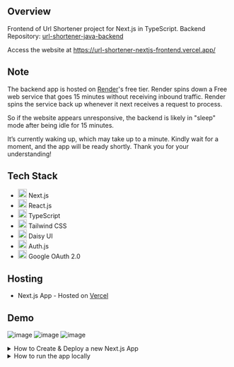 ## Overview
Frontend of Url Shortener project for Next.js in TypeScript. Backend Repository: [url-shortener-java-backend](https://github.com/SnehanjanChatterjee/url-shortener-java-backend)

Access the website at https://url-shortener-nextjs-frontend.vercel.app/

## Note
The backend app is hosted on [Render](https://www.render.com)'s free tier. Render spins down a Free web service that goes 15 minutes without receiving inbound traffic. 
Render spins the service back up whenever it next receives a request to process.

So if the website appears unresponsive, the backend is likely in "sleep" mode after being idle for 15 minutes.

It’s currently waking up, which may take up to a minute. Kindly wait for a moment, and the app will be ready shortly. Thank you for your understanding!

## Tech Stack
<ul>
    <li><img src="https://www.vectorlogo.zone/logos/nextjs/nextjs-icon.svg" width="20"/> Next.js</li>
    <li><img src="https://www.vectorlogo.zone/logos/reactjs/reactjs-icon.svg" width="20"/> React.js</li>
    <li><img src="https://www.vectorlogo.zone/logos/typescriptlang/typescriptlang-icon.svg" width="20"/> TypeScript</li>
    <li><img src="https://www.vectorlogo.zone/logos/tailwindcss/tailwindcss-icon.svg" width="20"/> Tailwind CSS</li>
    <li><img src="https://www.vectorlogo.zone/logos/daisyui/daisyui-icon.svg" width="20"/> Daisy UI</li>
    <li><img src="https://authjs.dev/img/logo-sm.png" width="20"/> Auth.js</li>
    <li><img src="https://www.vectorlogo.zone/logos/google/google-icon.svg" width="20"/> Google OAuth 2.0</li>
</ul>

## Hosting
<ul>
    <li>Next.js App - Hosted on <a href="https://vercel.com/">Vercel</a></li>
</ul>

## Demo
![image](https://github.com/user-attachments/assets/45ab9fcd-c291-4640-b0c6-9c22aa41b4c9)
![image](https://github.com/user-attachments/assets/93caf0e1-2439-41a1-839a-36d0e1f744a2)
![image](https://github.com/user-attachments/assets/b983a3b0-4ee7-409b-a3ce-23791a5037ad)

<details>

<summary>
How to Create & Deploy a new Next.js App
</summary>

This is a [Next.js](https://nextjs.org) project bootstrapped with [`create-next-app`](https://nextjs.org/docs/app/api-reference/cli/create-next-app).

## Getting Started

First, run the development server:

```bash
npm run dev
# or
yarn dev
# or
pnpm dev
```

Open [http://localhost:3000](http://localhost:3000) with your browser to see the result.

You can start editing the page by modifying `app/page.tsx`. The page auto-updates as you edit the file.

This project uses [`next/font`](https://nextjs.org/docs/app/building-your-application/optimizing/fonts) to automatically optimize and load [Geist](https://vercel.com/font), a new font family for Vercel.

## Learn More

To learn more about Next.js, take a look at the following resources:

- [Next.js Documentation](https://nextjs.org/docs) - learn about Next.js features and API.
- [Learn Next.js](https://nextjs.org/learn) - an interactive Next.js tutorial.

You can check out [the Next.js GitHub repository](https://github.com/vercel/next.js) - your feedback and contributions are welcome!

## Deploy on Vercel

The easiest way to deploy your Next.js app is to use the [Vercel Platform](https://vercel.com/new?utm_medium=default-template&filter=next.js&utm_source=create-next-app&utm_campaign=create-next-app-readme) from the creators of Next.js.

Check out our [Next.js deployment documentation](https://nextjs.org/docs/app/building-your-application/deploying) for more details.

</details>

<details>

<summary>
How to run the app locally
</summary>

## Prerequisites

1. **Node.js 22+** - Ensure you have Node.js version 22 or later installed. You can download it from [Node.js Official Site](https://nodejs.org/).

2. **npm** or **yarn** or **pnpm** - A package manager to install dependencies. npm comes with Node.js, but you can also use yarn / pnpm if preferred.

## Clone the Repository

1. Fork the repository using the **Fork** button at the top-right corner of the repository page.
2. Clone the forked repository:

```
git clone https://github.com/yourusername/nextjs-app.git
cd nextjs-app
```

## Install Dependencies
Run the following command in the project directory to install all required dependencies:

```node
npm install
```
### or
```node
yarn install
```
### or
```node
pnpm install
```

## Configure Environment Variables
If your project uses environment variables, create a .env file in the root directory and add the required variables. Example:

```
NEXT_PUBLIC_BACKEND_CLOUD_ENDPOINT=<base-url-of-hosted-backend-server>
NEXT_PUBLIC_BACKEND_REST_PATH=<rest-api-path-of-backend-service>
NEXT_PUBLIC_SHOW_INFO_BUTTON=true [If you need to show the info. message button on bottom right of page]
NEXT_PUBLIC_INFO_MESSAGE_LINE1=<line-1-of-message>
NEXT_PUBLIC_INFO_MESSAGE_LINE2=<line-2-of-message> [Optional]
AUTH_SECRET= [Should be added by AuthJS automatically when you run npx auth secret]
AUTH_GOOGLE_ID=<create-a-new-app-in-google-cloud-console-and-create-a-credential>
AUTH_GOOGLE_SECRET=<create-a-new-app-in-google-cloud-console-and-create-a-credential>
```

Ensure you do not commit sensitive data by adding .env to .gitignore:

```
echo ".env*" >> .gitignore
```

## Run the Development Server
Start the development server using:

```node
npm run dev
```
### or
```node
yarn dev
```
### or
```node
pnpm dev
```
The server will start, and the application will be accessible at http://localhost:3000.

</details>
